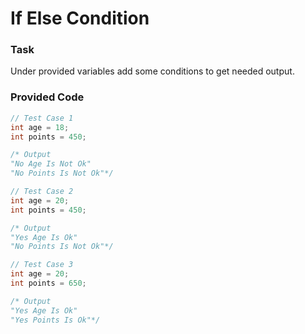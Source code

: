 # If Else Condition

### Task

Under provided variables add some conditions to get needed output. 

### Provided Code

```cpp
// Test Case 1
int age = 18;
int points = 450;

/* Output
"No Age Is Not Ok"
"No Points Is Not Ok"*/

// Test Case 2
int age = 20;
int points = 450;

/* Output
"Yes Age Is Ok"
"No Points Is Not Ok"*/

// Test Case 3
int age = 20;
int points = 650;

/* Output
"Yes Age Is Ok"
"Yes Points Is Ok"*/